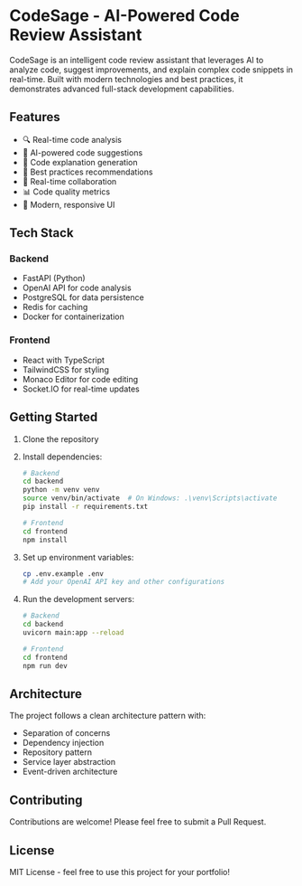 # CodeSage - AI-Powered Code Review Assistant

CodeSage is an intelligent code review assistant that leverages AI to analyze code, suggest improvements, and explain complex code snippets in real-time. Built with modern technologies and best practices, it demonstrates advanced full-stack development capabilities.

## Features

- 🔍 Real-time code analysis
- 🤖 AI-powered code suggestions
- 📝 Code explanation generation
- 🎯 Best practices recommendations
- 🔄 Real-time collaboration
- 📊 Code quality metrics
- 🎨 Modern, responsive UI

## Tech Stack

### Backend
- FastAPI (Python)
- OpenAI API for code analysis
- PostgreSQL for data persistence
- Redis for caching
- Docker for containerization

### Frontend
- React with TypeScript
- TailwindCSS for styling
- Monaco Editor for code editing
- Socket.IO for real-time updates

## Getting Started

1. Clone the repository
2. Install dependencies:
   ```bash
   # Backend
   cd backend
   python -m venv venv
   source venv/bin/activate  # On Windows: .\venv\Scripts\activate
   pip install -r requirements.txt

   # Frontend
   cd frontend
   npm install
   ```

3. Set up environment variables:
   ```bash
   cp .env.example .env
   # Add your OpenAI API key and other configurations
   ```

4. Run the development servers:
   ```bash
   # Backend
   cd backend
   uvicorn main:app --reload

   # Frontend
   cd frontend
   npm run dev
   ```

## Architecture

The project follows a clean architecture pattern with:
- Separation of concerns
- Dependency injection
- Repository pattern
- Service layer abstraction
- Event-driven architecture

## Contributing

Contributions are welcome! Please feel free to submit a Pull Request.

## License

MIT License - feel free to use this project for your portfolio! 